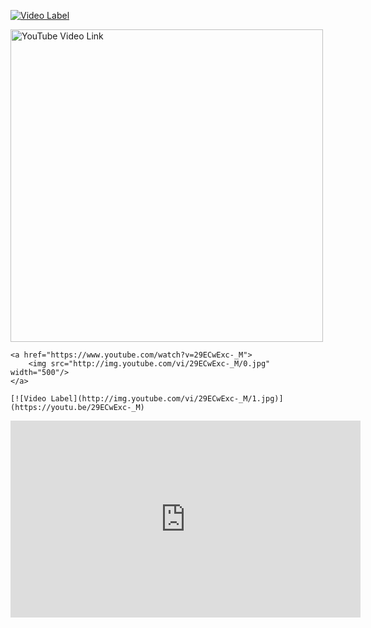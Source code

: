 
[![Video Label](http://img.youtube.com/vi/29ECwExc-_M/0.jpg)](https://youtu.be/29ECwExc-_M)




<a href="https://www.youtube.com/watch?v=29ECwExc-_M">
    <img src="http://img.youtube.com/vi/29ECwExc-_M/maxresdefault.jpg" width="500" alt="YouTube Video Link"/>
</a>



```
<a href="https://www.youtube.com/watch?v=29ECwExc-_M">
    <img src="http://img.youtube.com/vi/29ECwExc-_M/0.jpg" width="500"/>
</a>
```


``` [![Video Label](http://img.youtube.com/vi/29ECwExc-_M/1.jpg)](https://youtu.be/29ECwExc-_M) ```
<iframe width="560" height="315" src="https://www.youtube.com/embed/29ECwExc-_M?si=ejYVsrXEEFgfWtnT" title="YouTube video player" frameborder="0" allow="accelerometer; autoplay; clipboard-write; encrypted-media; gyroscope; picture-in-picture; web-share" referrerpolicy="strict-origin-when-cross-origin" allowfullscreen></iframe>
